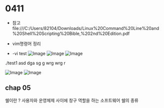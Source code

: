 # 0411

- 참고file:///C:/Users/82104/Downloads/Linux%20Command%20Line%20and%20Shell%20Scripting%20Bible,%202nd%20Edition.pdf

- vim명령어 정리
- -vi test
![Image](https://github.com/user-attachments/assets/88107277-09ac-47b8-b462-b470de62d438)
![Image](https://github.com/user-attachments/assets/cf1e322b-1e51-456e-97ea-826a43e5b5d9)
![Image](https://github.com/user-attachments/assets/27d81362-6db1-4342-b31e-1724b2075be3)

./test1 asd dga sg g wrg wrg r

![Image](https://github.com/user-attachments/assets/8e511120-c77b-4c9b-8ce7-c92359853246)
![Image](https://github.com/user-attachments/assets/432e055d-b44b-4814-8244-ff6b43c37c87)

## chap 05
쉘이란 ? 사용자와 운영체제 사이에 창구 역할을 하는 소프트웨어
쉘의 종류
